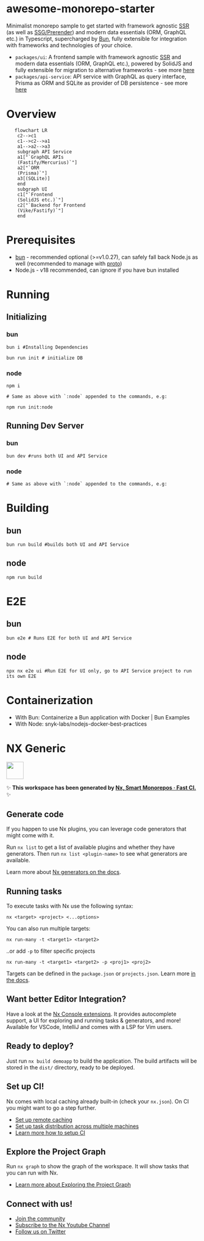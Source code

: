 # awesome-monorepo-starter

Minimalist monorepo sample to get started with framework agnostic [SSR](https://www.sanity.io/glossary/server-side-rendering) (as well as [SSG/Prerender](https://qwik.dev/docs/guides/static-site-generation/)) and modern data essentials (ORM, GraphQL etc.) in Typescript, supercharged by [Bun](https://www.makeuseof.com/what-is-bunjs-why-the-javascript-community-excited/), fully extensible for integration with frameworks and technologies of your choice.

- `packages/ui`: A frontend sample with framework agnostic [SSR](https://www.sanity.io/glossary/server-side-rendering) and modern data essentials (ORM, GraphQL etc.), powered by SolidJS and fully extensible for migration to alternative frameworks - see more [here](./packages/ui/README.md)
- `packages/api-service`: API service with GraphQL as query interface, Prisma as ORM and SQLite as provider of DB persistence - see more [here](./packages/api-service/README.md)

# Overview

```mermaid
   flowchart LR
    c2-->c1
    c1-->c2-->a1
    a1-->a2-->a3
    subgraph API Service
    a1["`GraphQL APIs
    (Fastify/Mercurius)`"]
    a2["`ORM
    (Prisma)`"]
    a3[(SQLite)]
    end
    subgraph UI
    c1["`Frontend
    (SolidJS etc.)`"]
    c2["`Backend for Frontend
    (Vike/Fastify)`"]
    end
```

# Prerequisites

- [bun](https://bun.sh/) - recommended optional (>=v1.0.27), can safely fall back Node.js as well (recommended to manage with [proto](https://moonrepo.dev/blog/proto))
- Node.js - v18 recommended, can ignore if you have bun installed

# Running

## Initializing

### bun

```
bun i #Installing Dependencies

bun run init # initialize DB
```

### node

```
npm i

# Same as above with `:node` appended to the commands, e.g:

npm run init:node
```

## Running Dev Server

### bun

```
bun dev #runs both UI and API Service
```

### node

```
# Same as above with `:node` appended to the commands, e.g:
```


# Building

## bun

```
bun run build #builds both UI and API Service
```

## node

```
npm run build
```

# E2E

## bun

```
bun e2e # Runs E2E for both UI and API Service
```

## node

```
npx nx e2e ui #Run E2E for UI only, go to API Service project to run its own E2E
```
# Containerization

- With Bun: Containerize a Bun application with Docker | Bun Examples
- With Node: snyk-labs/nodejs-docker-best-practices

# NX Generic

<a alt="Nx logo" href="https://nx.dev" target="_blank" rel="noreferrer"><img src="https://raw.githubusercontent.com/nrwl/nx/master/images/nx-logo.png" width="45"></a>

✨ **This workspace has been generated by [Nx, Smart Monorepos · Fast CI.](https://nx.dev)** ✨

## Generate code

If you happen to use Nx plugins, you can leverage code generators that might come with it.

Run `nx list` to get a list of available plugins and whether they have generators. Then run `nx list <plugin-name>` to see what generators are available.

Learn more about [Nx generators on the docs](https://nx.dev/plugin-features/use-code-generators).

## Running tasks

To execute tasks with Nx use the following syntax:

```
nx <target> <project> <...options>
```

You can also run multiple targets:

```
nx run-many -t <target1> <target2>
```

..or add `-p` to filter specific projects

```
nx run-many -t <target1> <target2> -p <proj1> <proj2>
```

Targets can be defined in the `package.json` or `projects.json`. Learn more [in the docs](https://nx.dev/core-features/run-tasks).

## Want better Editor Integration?

Have a look at the [Nx Console extensions](https://nx.dev/nx-console). It provides autocomplete support, a UI for exploring and running tasks & generators, and more! Available for VSCode, IntelliJ and comes with a LSP for Vim users.

## Ready to deploy?

Just run `nx build demoapp` to build the application. The build artifacts will be stored in the `dist/` directory, ready to be deployed.

## Set up CI!

Nx comes with local caching already built-in (check your `nx.json`). On CI you might want to go a step further.

- [Set up remote caching](https://nx.dev/core-features/share-your-cache)
- [Set up task distribution across multiple machines](https://nx.dev/nx-cloud/features/distribute-task-execution)
- [Learn more how to setup CI](https://nx.dev/recipes/ci)

## Explore the Project Graph
Run `nx graph` to show the graph of the workspace.
It will show tasks that you can run with Nx.

- [Learn more about Exploring the Project Graph](https://nx.dev/core-features/explore-graph)

## Connect with us!

- [Join the community](https://nx.dev/community)
- [Subscribe to the Nx Youtube Channel](https://www.youtube.com/@nxdevtools)
- [Follow us on Twitter](https://twitter.com/nxdevtools)
